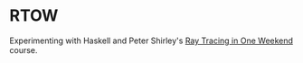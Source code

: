 # RTOW

Experimenting with Haskell and Peter Shirley's [Ray Tracing in One Weekend](https://raytracing.github.io/books/RayTracingInOneWeekend.html) course.
